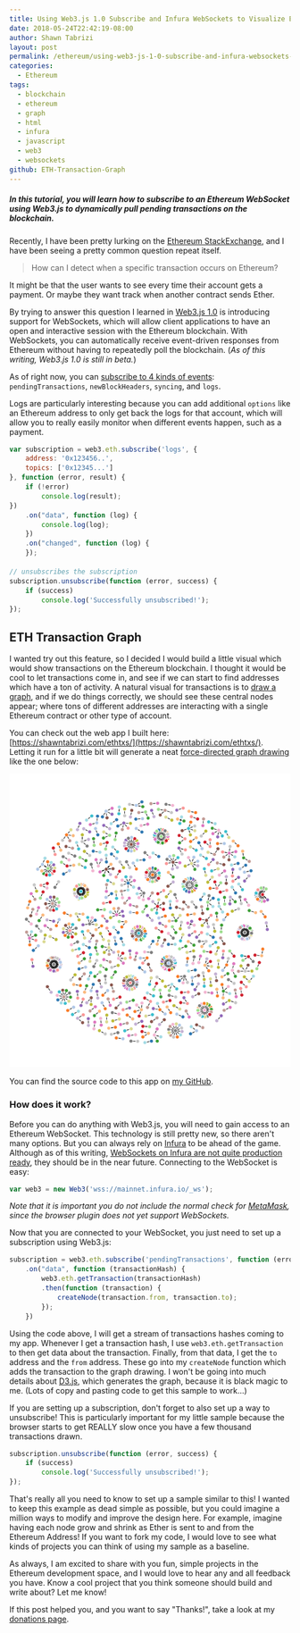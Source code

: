 ```yaml
---
title: Using Web3.js 1.0 Subscribe and Infura WebSockets to Visualize Ethereum Transactions
date: 2018-05-24T22:42:19-08:00
author: Shawn Tabrizi
layout: post
permalink: /ethereum/using-web3-js-1-0-subscribe-and-infura-websockets-to-visualize-ethereum-transactions/
categories:
  - Ethereum
tags:
  - blockchain
  - ethereum
  - graph
  - html
  - infura
  - javascript
  - web3
  - websockets
github: ETH-Transaction-Graph
---
```


##### In this tutorial, you will learn how to subscribe to an Ethereum WebSocket using Web3.js to dynamically pull pending transactions on the blockchain.

Recently, I have been pretty lurking on the [Ethereum StackExchange](https://ethereum.stackexchange.com/), and I have been seeing a pretty common question repeat itself.  

> How can I detect when a specific transaction occurs on Ethereum?

It might be that the user wants to see every time their account gets a payment. Or maybe they want track when another contract sends Ether.

By trying to answer this question I learned in [Web3.js 1.0](https://web3js.readthedocs.io/en/1.0/index.html) is introducing support for WebSockets, which will allow client applications to have an open and interactive session with the Ethereum blockchain. With WebSockets, you can automatically receive event-driven responses from Ethereum without having to repeatedly poll the blockchain. (_As of this writing, Web3.js 1.0 is still in beta._)

As of right now, you can [subscribe to 4 kinds of events](https://web3js.readthedocs.io/en/1.0/web3-eth-subscribe.html): `pendingTransactions`, `newBlockHeaders`, `syncing`, and `logs`.

Logs are particularly interesting because you can add additional `options` like an Ethereum address to only get back the logs for that account, which will allow you to really easily monitor when different events happen, such as a payment.

```javascript
var subscription = web3.eth.subscribe('logs', {
    address: '0x123456..',
    topics: ['0x12345...']
}, function (error, result) {
    if (!error)
        console.log(result);
})
    .on("data", function (log) {
        console.log(log);
    })
    .on("changed", function (log) {
    });

// unsubscribes the subscription
subscription.unsubscribe(function (error, success) {
    if (success)
        console.log('Successfully unsubscribed!');
});
```

## ETH Transaction Graph

I wanted try out this feature, so I decided I would build a little visual which would show transactions on the Ethereum blockchain. I thought it would be cool to let transactions come in, and see if we can start to find addresses which have a ton of activity. A natural visual for transactions is to [draw a graph](https://en.wikipedia.org/wiki/Graph_drawing), and if we do things correctly, we should see these central nodes appear; where tons of different addresses are interacting with a single Ethereum contract or other type of account.

You can check out the web app I built here: [https://shawntabrizi.com/ethtxs/](https://shawntabrizi.com/ethtxs/).  
Letting it run for a little bit will generate a neat [force-directed graph drawing](https://en.wikipedia.org/wiki/Force-directed_graph_drawing) like the one below:

![Graph Drawing Result](/assets/images/img_5b07a77621420.png)

You can find the source code to this app on [my GitHub](https://github.com/shawntabrizi/ETH-Transaction-Graph).

### How does it work?

Before you can do anything with Web3.js, you will need to gain access to an Ethereum WebSocket. This technology is still pretty new, so there aren't many options. But you can always rely on [Infura](https://infura.io/) to be ahead of the game. Although as of this writing, [WebSockets on Infura are not quite production ready](https://github.com/INFURA/infura/issues/97), they should be in the near future. Connecting to the WebSocket is easy:

```javascript
var web3 = new Web3('wss://mainnet.infura.io/_ws');
```

_Note that it is important you do not include the normal check for [MetaMask](https://metamask.io/), since the browser plugin does not yet support WebSockets._

Now that you are connected to your WebSocket, you just need to set up a subscription using Web3.js:

```javascript
subscription = web3.eth.subscribe('pendingTransactions', function (error, result) {})
    .on("data", function (transactionHash) {
        web3.eth.getTransaction(transactionHash)
        .then(function (transaction) {
            createNode(transaction.from, transaction.to);
        });
    })
```

Using the code above, I will get a stream of transactions hashes coming to my app. Whenever I get a transaction hash, I use `web3.eth.getTransaction` to then get data about the transaction. Finally, from that data, I get the `to` address and the `from` address. These go into my `createNode` function which adds the transaction to the graph drawing. I won't be going into much details about [D3.js](https://d3js.org/), which generates the graph, because it is black magic to me. (Lots of copy and pasting code to get this sample to work...)

If you are setting up a subscription, don't forget to also set up a way to unsubscribe! This is particularly important for my little sample because the browser starts to get REALLY slow once you have a few thousand transactions drawn.

```javascript
subscription.unsubscribe(function (error, success) {
    if (success)
        console.log('Successfully unsubscribed!');
});
```

That's really all you need to know to set up a sample similar to this! I wanted to keep this example as dead simple as possible, but you could imagine a million ways to modify and improve the design here. For example, imagine having each node grow and shrink as Ether is sent to and from the Ethereum Address! If you want to fork my code, I would love to see what kinds of projects you can think of using my sample as a baseline.

As always, I am excited to share with you fun, simple projects in the Ethereum development space, and I would love to hear any and all feedback you have. Know a cool project that you think someone should build and write about? Let me know!

If this post helped you, and you want to say "Thanks!", take a look at my [donations page](https://shawntabrizi.com/donate/).
